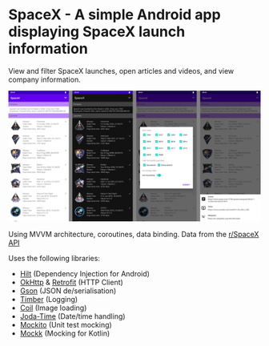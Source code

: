 # SpaceX - A simple Android app displaying SpaceX launch information

View and filter SpaceX launches, open articles and videos, and view company information.

![screenshots](/images/combined.png)

Using MVVM architecture, coroutines, data binding. Data from the [r/SpaceX API](https://github.com/r-spacex/SpaceX-API)

Uses the following libraries:

- [Hilt](https://dagger.dev/hilt/) (Dependency Injection for Android)
- [OkHttp](https://square.github.io/okhttp/) & [Retrofit](https://square.github.io/retrofit/) (HTTP Client)
- [Gson](https://github.com/google/gson) (JSON de/serialisation)
- [Timber](https://github.com/JakeWharton/timber) (Logging)
- [Coil](https://github.com/coil-kt/coil) (Image loading)
- [Joda-Time](https://www.joda.org/joda-time/) (Date/time handling)
- [Mockito](https://site.mockito.org/) (Unit test mocking)
- [Mockk](https://mockk.io/) (Mocking for Kotlin)
